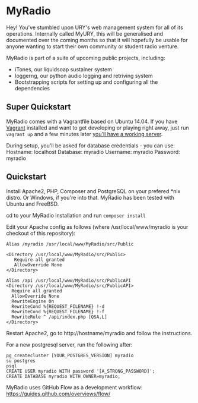 MyRadio
=======

Hey! You've stumbled upon URY's web management system for all of its operations.
Internally called MyURY, this will be generalised and documented over the
coming months so that it will hopefully be usable for anyone wanting to start
their own community or student radio venture.

MyRadio is part of a suite of upcoming public projects, including:
- iTones, our liquidsoap sustainer system
- loggerng, our python audio logging and retriving system
- Bootstrapping scripts for setting up and configuring all the dependencies

Super Quickstart
----------------
MyRadio comes with a Vagrantfile based on Ubuntu 14.04.
If you have [Vagrant](https://www.vagrantup.com) installed and want to get
developing or playing right away, just run `vagrant up` and a few minutes
later [you'll have a working server](https://localhost:4443/myradio/).

During setup, you'll be asked for database credentials - you can use:
Hostname: localhost
Database: myradio
Username: myradio
Password: myradio

Quickstart
----------
Install Apache2, PHP, Composer and PostgreSQL on your prefered *nix distro.
Or Windows, if you're into that. MyRadio has been tested with Ubuntu and
FreeBSD.

cd to your MyRadio installation and run `composer install`

Edit your Apache config as follows (where /usr/local/www/myradio is your
checkout of this repository):

```
Alias /myradio /usr/local/www/MyRadio/src/Public

<Directory /usr/local/www/MyRadio/src/Public>
   Require all granted
   AllowOverride None
</Directory>

Alias /api /usr/local/www/MyRadio/src/PublicAPI
<Directory /usr/local/www/MyRadio/src/PublicAPI>
  Require all granted
  AllowOverride None
  RewriteEngine On
  RewriteCond %{REQUEST_FILENAME} !-d
  RewriteCond %{REQUEST_FILENAME} !-f
  RewriteRule ^ /api/index.php [QSA,L]
</Directory>

```

Restart Apache2, go to http://hostname/myradio and follow the instructions.

For a new postgresql server, run the following after:
```
pg_createcluster [YOUR_POSTGRES_VERSION] myradio
su postgres
psql
CREATE USER myradio WITH password '[A_STRONG_PASSWORD]';
CREATE DATABASE myradio WITH OWNER=myradio;
```

MyRadio uses GitHub Flow as a development workflow:
https://guides.github.com/overviews/flow/
